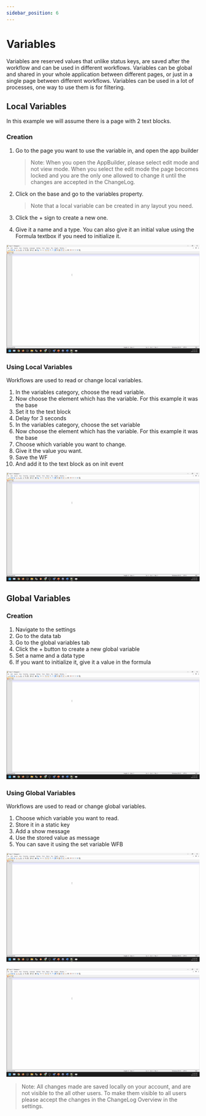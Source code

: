 ```yaml
---
sidebar_position: 6
---
```


# Variables

Variables are reserved values that unlike status keys, are saved after the workflow and can be used in different workflows. Variables can be global and shared in your whole application between different pages, or just in a single page between different workflows. Variables can be used in a lot of processes, one way to use them is for filtering.

## Local Variables

In this example we will assume there is a page with 2 text blocks.

### Creation

1. Go to the page you want to use the variable in, and open the app builder

    >Note: When you open the AppBuilder, please select edit mode and not view mode. When you select the edit mode the page becomes locked and you are the only one allowed to change it until the changes are accepted in the ChangeLog.

2. Click on the base and go to the variables property. 
    >Note that a local variable can be created in any layout you need.
3. Click the + sign to create a new one.
4. Give it a name and a type. You can also give it an initial value using the Formula textbox if you need to initialize it.

<center>

![Hello world gif](../../static/img/placeholder.gif)

</center>

### Using Local Variables

Workflows are used to read or change local variables.

1. In the variables category, choose the read variable.
2. Now choose the element which has the variable. For this example it was the base
3. Set it to the text block
4. Delay for 3 seconds
5. In the variables category, choose the set variable
6. Now choose the element which has the variable. For this example it was the base
7. Choose which variable you want to change.
8. Give it the value you want.
9. Save the WF
10. And add it to the text block as on init event

<center>

![Hello world gif](../../static/img/placeholder.gif)

</center>

## Global Variables

### Creation

1. Navigate to the settings
2. Go to the data tab
3. Go to the global variables tab
4. Click the + button to create a new global variable
5. Set a name and a data type
6. If you want to initialize it, give it a value in the formula

<center>

![Hello world gif](../../static/img/placeholder.gif)

</center>

### Using Global Variables

Workflows are used to read or change global variables.

1. Choose which variable you want to read.
2. Store it in a static key
3. Add a show message
4. Use the stored value as message
5. You can save it using the set variable WFB

<center>

![Hello world gif](../../static/img/placeholder.gif)

</center>

<center>

![Hello world gif](../../static/img/placeholder.gif)

</center>

>Note: All changes made are saved locally on your account, and are not visible to the all other users. To make them visible to all users please accept the changes in the ChangeLog Overview in the settings.
